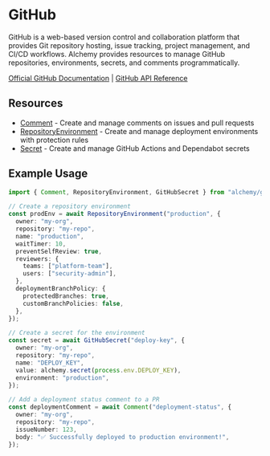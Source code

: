 # GitHub

GitHub is a web-based version control and collaboration platform that provides Git repository hosting, issue tracking, project management, and CI/CD workflows. Alchemy provides resources to manage GitHub repositories, environments, secrets, and comments programmatically.

[Official GitHub Documentation](https://docs.github.com/) | [GitHub API Reference](https://docs.github.com/en/rest)

## Resources

- [Comment](./comment.md) - Create and manage comments on issues and pull requests
- [RepositoryEnvironment](./repository-environment.md) - Create and manage deployment environments with protection rules
- [Secret](./secret.md) - Create and manage GitHub Actions and Dependabot secrets

## Example Usage

```ts
import { Comment, RepositoryEnvironment, GitHubSecret } from "alchemy/github";

// Create a repository environment
const prodEnv = await RepositoryEnvironment("production", {
  owner: "my-org",
  repository: "my-repo",
  name: "production",
  waitTimer: 10,
  preventSelfReview: true,
  reviewers: {
    teams: ["platform-team"],
    users: ["security-admin"],
  },
  deploymentBranchPolicy: {
    protectedBranches: true,
    customBranchPolicies: false,
  },
});

// Create a secret for the environment
const secret = await GitHubSecret("deploy-key", {
  owner: "my-org",
  repository: "my-repo",
  name: "DEPLOY_KEY",
  value: alchemy.secret(process.env.DEPLOY_KEY),
  environment: "production",
});

// Add a deployment status comment to a PR
const deploymentComment = await Comment("deployment-status", {
  owner: "my-org",
  repository: "my-repo",
  issueNumber: 123,
  body: "✅ Successfully deployed to production environment!",
});
```